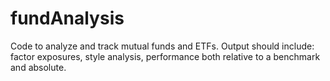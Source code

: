 # fundAnalysis
Code to analyze and track mutual funds and ETFs.  Output should include: factor exposures, style analysis, performance both relative to a benchmark and absolute.
